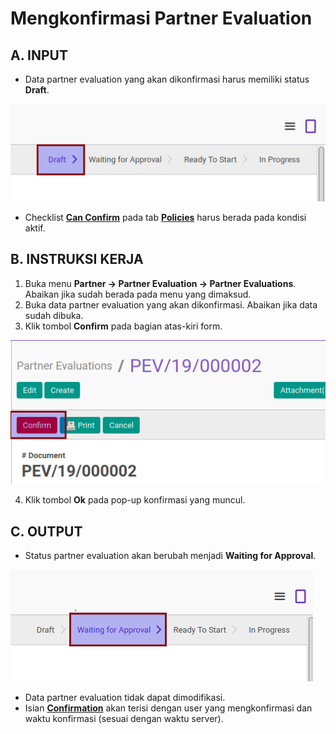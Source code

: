 # Mengkonfirmasi Partner Evaluation

## A. INPUT

* Data partner evaluation yang akan dikonfirmasi harus memiliki status **Draft**.

![](../img/partner-evaluation/status-draft.png)

* Checklist **[Can Confirm](./penjelasan.md#field-can-confirm)** pada tab **[Policies](./penjelasan.md#tab-policies)** harus berada pada kondisi aktif.


## B. INSTRUKSI KERJA

1. Buka menu **Partner -> Partner Evaluation -> Partner Evaluations**. Abaikan jika sudah berada pada menu yang dimaksud.
2. Buka data partner evaluation yang akan dikonfirmasi. Abaikan jika data sudah dibuka.
3. Klik tombol **Confirm** pada bagian atas-kiri form.

![](../img/partner-evaluation/tombol-confirm.png)

4. Klik tombol **Ok** pada pop-up konfirmasi yang muncul.

## C. OUTPUT

* Status partner evaluation akan berubah menjadi **Waiting for Approval**.

![](../img/partner-evaluation/status-waiting-for-approval.png)

* Data partner evaluation tidak dapat dimodifikasi.
* Isian **[Confirmation](./penjelasan.md#field-confirmation)** akan terisi dengan user yang mengkonfirmasi dan waktu konfirmasi (sesuai dengan waktu server).
